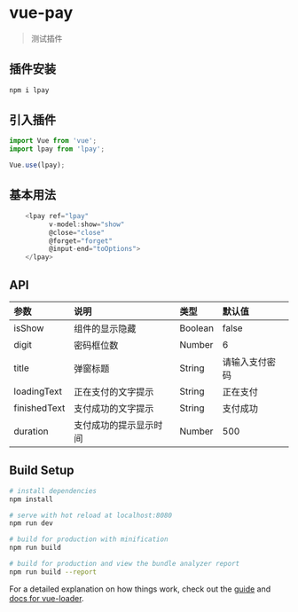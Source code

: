 # vue-pay

> 测试插件

## 插件安装
```javascript
npm i lpay
```
## 引入插件
```javascript
import Vue from 'vue';
import lpay from 'lpay';

Vue.use(lpay);
```

## 基本用法
```javascript
    <lpay ref="lpay"
          v-model:show="show"
          @close="close"
          @forget="forget"
          @input-end="toOptions">
    </lpay>
```

## API
|参数|说明|类型|默认值|
|:---|:---|:---|:---|
|isShow|组件的显示隐藏|Boolean|false|
|digit|密码框位数|Number|6|
|title|弹窗标题|String|请输入支付密码|
|loadingText|正在支付的文字提示|String|正在支付|
|finishedText|支付成功的文字提示|String|支付成功|
|duration|支付成功的提示显示时间|Number|500|

## Build Setup

``` bash
# install dependencies
npm install

# serve with hot reload at localhost:8080
npm run dev

# build for production with minification
npm run build

# build for production and view the bundle analyzer report
npm run build --report
```

For a detailed explanation on how things work, check out the [guide](http://vuejs-templates.github.io/webpack/) and [docs for vue-loader](http://vuejs.github.io/vue-loader).
